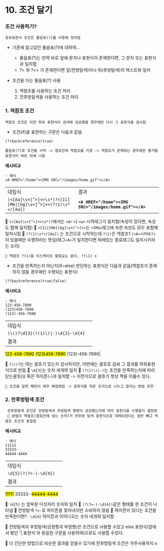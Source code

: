 # 10. 조건 달기

### **조건 사용하기?**

    정규표현식 조건은 물음표(?)를 사용해 정의함

- 기존에 알고있던 물음표(?)에 대하여...

  - 물음표(?)는 만약 바로 앞에 문자나 표현식이 존재한다면, 그 문자 또는 표현식과 일치함
  - ?= 와 ?<= 가 존재한다면 앞(전방탐색)이나 뒤(후방탐색)의 텍스트와 일치

- 조건을 다는 물음표(?) 사용

  1. 역참조를 사용하는 조건 처리
  2. 전후방탐색을 사용하는 조건 처리

### **1. 역참조 조건**

    역참조 조건은 이전 하위 표현식이 검색에 성공했을 경우에만 다시 그 표현식을 검사함

- 조건(if)을 표현하는 구문은 다음과 같음

```
(?(backreference)true)
```

    물음표(?)로 조건을 시작 -> 괄호안에 역참조를 지정 -> 역참조가 존재하는 경우에만 평가될 표현식이 바로 뒤에 나옴

**예시비교**

    - 예시
    <A HREF="/home"><IMG SRC="/images/home.gif"></A>

|                                                             |                                                        |
| ----------------------------------------------------------- | ------------------------------------------------------ |
| 대입식                                                      | 결과                                                   |
| `(<[Aa]\s+[^>]+>\s*)?<[Ii][Mm][Gg]\s+[^>]+>(?(1)\s*</[Aa])` | **`<A HREF="/home"><IMG SRC="/images/home.gif"></A>`** |

📌 `(<[Aa]\s+[^>]+>\s*)?`에서는 `<A>` 나 `<a>` 시작태그가 일치함(속성이 있다면, 속성도 함께 일치함)
📌 `<[Ii][Mm][Gg]\s+[^>]+>`는 `<IMG>`태그에 속한 속성도 모두 포함해 일치시킴
📌 `(?(1)\s*</[Aa])` 는 조건으로 시작하는데 `?(1)`은 역참조1 `(<A>시작태그)`이 있을때만 수행하라는 뜻임(태그`<A>`가 일치한다면 뒤에있는 종료태그도 일치시키라는 소리)

    🔑 역참조 ?(1)을 이스케이프 할필요는 없다. ?(\1) x

- 조건을 만족하는지 아닌지(if~else) 판단하는 표현식은 다음과 같음(역참조가 존재하지 않을 경우에만 수행되는 표현식)

```
(?(backreference)true|false)
```

**예시비교**

    - 예시
    123-456-7890
    (123)456-7890
    (123)-456-7890

|                                    |     |
| ---------------------------------- | --- |
| 대입식                             |
| `(\()?\d{3}(?(1)\)\|-)\d{3}-\d{4}` |
| 결과                               |

<mark>123-456-7890</mark>
<mark>(123)456-7890</mark>
(123)-456-7890|

📌 `(\()?`는 여는 괄호가 있는지 검사하지만, 이번에는 괄호로 감싸 그 결과를 하위표현식으로 만듬
📌 `\d{3}`는 숫자 세개와 일치
📌 `(?(1)\)|-)`는 조건을 만족하는지에 따라 닫는괄호()) 혹은 하이픈(-)과 일치함 -> 이런식으로 괄호가 항상 짝을 이룰수 있다.

    🔑 조건을 달면 패턴이 매우 복잡해짐 -> 표현식을 작은 조각으로 나누고 합치는 방법 추천

### **2. 전후방탐색 조건**

     전후방탐색 조건은 전방탐색과 후방탐색 명령이 성공했는지에 따라 표현식을 수행할지 결정함
     📌 문법이 역참조(괄호안에 넣는 숫자)가 전후방 탐색 표현식으로 대체되었다는 점만 빼고 역참조 조건과 동일함

**예시비교**

    - 예시
    11111
    33333-
    44444-4444

|                       |     |
| --------------------- | --- |
| 대입식                |
| `\d{5}(?(?=-)-\d{4})` |
| 결과                  |

<mark>11111</mark>
33333-
<mark>44444-4444</mark>

📌 `\d{5}` 는 앞부분 다섯자리 숫자와 일치
📌 `(?(?=-)-\d{4})`같은 형태를 한 조건이 나타냄
📌 전방탐색 `?=-`로 하이픈을 찾아내지만 소비하지 않음
📌 하이픈이 있다는 조건을 만족한다면? `-\d{4}` 하이픈과 이어나오는 숫자 네개와 일치함

🌟 전방탐색과 후방탐색(긍정형과 부정형)은 조건으로 사용할 수있고 else 표현식(앞에서 봤던 '| 표현식'과 동일한 구문을 사용하여)으로도 사용할 수있다.

🔑 더 간단한 방법으로 비슷한 결과를 얻을수 있기에 전후방탐색 조건은 자주사용하지 x
